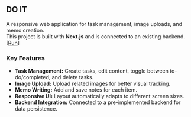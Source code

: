 ## DO IT
A responsive web application for task management, image uploads, and memo creation.<br>
This project is built with **Next.js** and is connected to an existing backend. [[Run](https://todo-list-eight-bay-28.vercel.app/)]

### Key Features
- **Task Management:** Create tasks, edit content, toggle between to-do/completed, and delete tasks.
- **Image Upload:** Upload related images for better visual tracking.
- **Memo Writing:** Add and save notes for each item.
- **Responsive UI:** Layout automatically adapts to different screen sizes.
- **Backend Integration:** Connected to a pre-implemented backend for data persistence.
